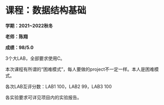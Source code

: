 # 课程：数据结构基础

**学期：2021~2022秋冬**

**老师：陈翔**

**成绩：98/5.0**

3个大LAB，全部要求使用C。

本次课程有所谓的“困难模式”，每人要做的project不一定一样。本人是困难模式。

各次LAB互评分数：LAB1 100，LAB2 99，LAB3 100

各实验要求可详见项目内的实验报告。
